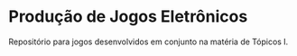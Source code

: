 # Produção de Jogos Eletrônicos

Repositório para jogos desenvolvidos em conjunto na matéria de Tópicos I.